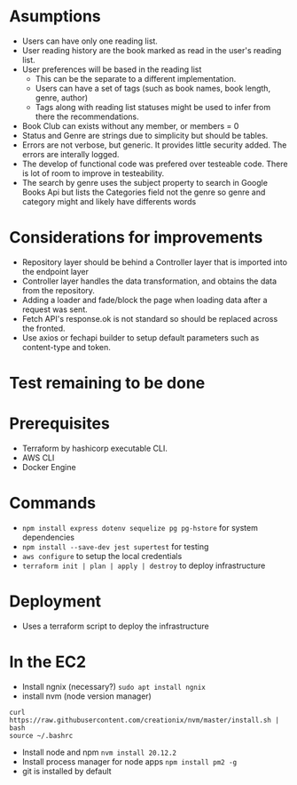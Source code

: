 # Asumptions
- Users can have only one reading list.
- User reading history are the book marked as read in the user's reading list.
- User preferences will be based in the reading list
    - This can be the separate to a different implementation.
    - Users can have a set of tags (such as book names, book length, genre, author) 
    - Tags along with reading list statuses might be used to infer from there the recommendations.
- Book Club can exists without any member, or members = 0
- Status and Genre are strings due to simplicity but should be tables.
- Errors are not verbose, but generic. It provides little security added. The errors are interally logged. 
- The develop of functional code was prefered over testeable code. There is lot of room to improve in testeability.
- The search by genre uses the subject property to search in Google Books Api but lists the Categories field not the genre so genre and category might and likely have differents words
# Considerations for improvements
- Repository layer should be behind a Controller layer that is imported into the endpoint layer
- Controller layer handles the data transformation, and obtains the data from the repository.
- Adding a loader and fade/block the page when loading data after a request was sent.
- Fetch API's response.ok is not standard so should be replaced across the fronted.
- Use axios or fechapi builder to setup default parameters such as content-type and token.
# Test remaining to be done

# Prerequisites
- Terraform by hashicorp executable CLI.
- AWS CLI
- Docker Engine

# Commands
- `npm install express dotenv sequelize pg pg-hstore` for system dependencies
- `npm install --save-dev jest supertest` for testing
- `aws configure` to setup the local credentials
- `terraform init | plan | apply | destroy` to deploy infrastructure

# Deployment
- Uses a terraform script to deploy the infrastructure

# In the EC2
- Install ngnix (necessary?) `sudo apt install ngnix`
- install nvm (node version manager)
```
curl https://raw.githubusercontent.com/creationix/nvm/master/install.sh | bash 
source ~/.bashrc
```
- Install node and npm `nvm install 20.12.2`
- Install process manager for node apps `npm install pm2 -g`
- git is installed by default